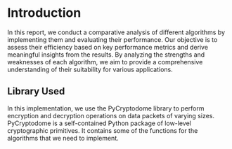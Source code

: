 # Introduction
In this report, we conduct a comparative analysis of different algorithms by implementing them and evaluating their performance. Our objective is to assess their efficiency based on key performance metrics and derive meaningful insights from the results. By analyzing the strengths and weaknesses of each algorithm, we aim to provide a comprehensive understanding of their suitability for various applications.

## Library Used
In this implementation, we use the PyCryptodome library to perform encryption and decryption operations on data packets of varying sizes. PyCryptodome is a self-contained Python package of low-level cryptographic primitives. It contains some of the functions for the algorithms that we need to implement.
